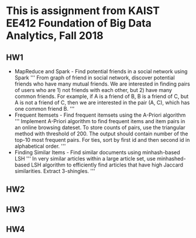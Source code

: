 # This is assignment from KAIST EE412 Foundation of Big Data Analytics, Fall 2018 
## HW1
* MapReduce and Spark - Find potential friends in a social network using Spark
  '''
  From graph of friend in social network, discover potential friends who have many mutual friends.
  We are interested in finding pairs of users who are 1) not friends with each other,
  but 2) have many common friends. For example, if A is a friend of B, B is a friend of C, 
  but A is not a friend of C, then we are interested in the pair (A, C), which has one common friend B.
  '''
* Frequent Itemsets - Find frequent itemsets using the A-Priori algorithm
  '''
  Implement A-Priori algorithm to find frequent items and item pairs in an online browsing dateset.
  To store counts of pairs, use the triangular method with threshold of 200.
  The output should contain number of the top-10 most frequent pairs.
  For ties, sort by first id and then second id in alphabetical order.
  '''
* Finding Similar Items - Find similar documents using minhash-based LSH
  '''
  In very similar articles within a large article set, use minhashed-based LSH algorithm to efficiently find articles that have high Jaccard similarities.
  Extract 3-shingles.
  '''

## HW2


## HW3


## HW4
  
